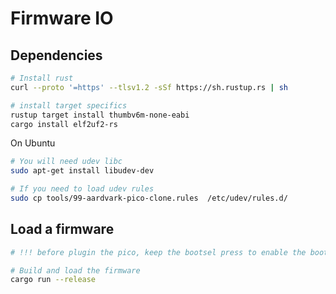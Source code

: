# Firmware IO


## Dependencies

```bash
# Install rust
curl --proto '=https' --tlsv1.2 -sSf https://sh.rustup.rs | sh

# install target specifics
rustup target install thumbv6m-none-eabi
cargo install elf2uf2-rs
```

On Ubuntu

```bash
# You will need udev libc
sudo apt-get install libudev-dev

# If you need to load udev rules
sudo cp tools/99-aardvark-pico-clone.rules  /etc/udev/rules.d/
```

## Load a firmware

```bash
# !!! before plugin the pico, keep the bootsel press to enable the bootloader !!!

# Build and load the firmware
cargo run --release
```



